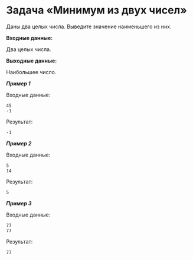 # Задача «Минимум из двух чисел»

Даны два целых числа. Выведите значение наименьшего из них.

**Входные данные:**

Два целых числа.

**Выходные данные:**

Наибольшее число.

**_Пример 1_**

Входные данные:

```
45
-1
```

Результат:

```
-1
```

**_Пример 2_**

Входные данные:

```
5
14
```

Результат:

```
5
```

**_Пример 3_**

Входные данные:

```
77
77
```

Результат:

```
77
```